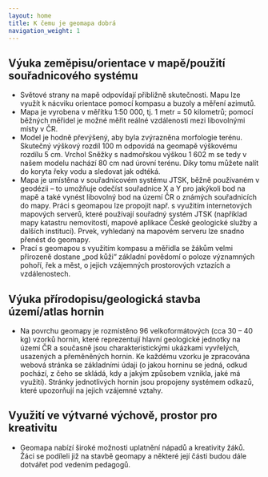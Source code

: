 ```yaml
---
layout: home
title: K čemu je geomapa dobrá
navigation_weight: 1
---
```


## Výuka zeměpisu/orientace v mapě/použití souřadnicového systému

* Světové strany na mapě odpovídají přibližně skutečnosti. Mapu lze využít k nácviku orientace pomocí kompasu a buzoly a měření azimutů. 
* Mapa je vyrobena v měřítku 1:50 000, tj. 1 metr = 50 kilometrů; pomocí běžných měřidel je možné měřit reálné vzdálenosti mezi libovolnými místy v ČR.
* Model je hodně převýšený, aby byla zvýrazněna morfologie terénu. Skutečný výškový rozdíl 100 m odpovídá na geomapě výškovému rozdílu 5 cm. Vrchol Sněžky s nadmořskou výškou 1 602 m se tedy v našem modelu nachází 80 cm nad úrovní terénu. Díky tomu můžete nalít do koryta řeky vodu a sledovat jak odtéká.
* Mapa je umístěna v souřadnicovém systému JTSK, běžně používaném v geodézii – to umožňuje odečíst souřadnice X a Y pro jakýkoli bod na mapě a také vynést libovolný bod na území ČR o známých souřadnicích do mapy. Práci s geomapou lze propojit např. s využitím internetových mapových serverů, které používají souřadný systém JTSK (například mapy katastru nemovitostí, mapové aplikace České geologické služby a dalších institucí). Prvek, vyhledaný na mapovém serveru lze snadno přenést do geomapy.
* Prací s geomapou s využitím kompasu a měřidla se žákům velmi přirozeně dostane „pod kůži“ základní povědomí o poloze významných pohoří, řek a měst, o jejich vzájemných prostorových vztazích a vzdálenostech.

## Výuka přírodopisu/geologická stavba území/atlas hornin

* Na povrchu geomapy je rozmístěno 96 velkoformátových (cca 30 – 40 kg) vzorků hornin, které reprezentují hlavní geologické jednotky na území ČR a současně jsou charakteristickými ukázkami vyvřelých, usazených a přeměněných hornin. Ke každému vzorku je zpracována webová stránka se základními údaji (o jakou horninu se jedná, odkud pochází, z čeho se skládá, kdy a jakým způsobem vznikla, jaké má využití). Stránky jednotlivých hornin jsou propojeny systémem odkazů, které upozorňují na jejich vzájemné vztahy.

## Využití ve výtvarné výchově, prostor pro kreativitu

* Geomapa nabízí široké možnosti uplatnění nápadů a kreativity žáků. Žáci se podíleli již na stavbě geomapy a některé její části budou dále dotvářet pod vedením pedagogů.
